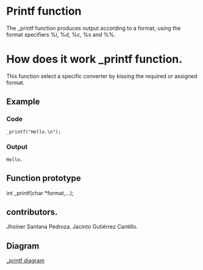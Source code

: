 ﻿
# Printf function

The _printf function produces output according to a format, using the format specifiers %i, %d, %c, %s and %%.


# How does it work _printf function.

This function select a specific converter by kissing the required or assigned format. 

## Example

### Code
`_printf("Hello.\n");`

### Output
`Hello.`

## Function prototype 

int _printf(char *format,...);

## contributors.

Jhoiner Santana Pedroza.
Jacinto Gutiérrez Cantillo.

## Diagram
[_printf diagram](https://drive.google.com/file/d/1s_pDpvZMctHmnwsDfinDTv8gU86xb_FZ/view?usp=share_link)
